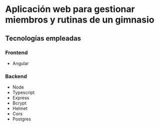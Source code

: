 # Aplicación web para gestionar miembros y rutinas de un gimnasio

## Tecnologías empleadas

### Frontend

- Angular

### Backend

- Node
- Typescript
- Express
- Bcrypt
- Helmet
- Cors
- Postgres

